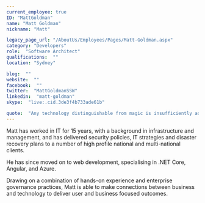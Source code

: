 ```yaml
---
current_employee: true
ID: "MattGoldman"
name: "Matt Goldman"
nickname: "Matt"

legacy_page_url: "/AboutUs/Employees/Pages/Matt-Goldman.aspx"
category: "Developers"
role:  "Software Architect"
qualifications:  ""
location: "Sydney"

blog:  ""
website:  ""
facebook:  ""
twitter:  "MattGoldmanSSW"
linkedin:  "matt-goldman"
skype:  "live:.cid.3de3f4b733ade61b"

quote:  "Any technology distinguishable from magic is insufficiently advances (Gregory Benford)"
---
```


Matt has worked in IT for 15 years, with a background in infrastructure and management, and has delivered security policies, IT strategies and disaster recovery plans to a number of high profile national and multi-national clients.   

He has since moved on to web development, specialising in .NET Core, Angular, and Azure.  

Drawing on a combination of hands-on experience and enterprise governance practices, Matt is able to make connections between business and technology to deliver user and business focused outcomes.  